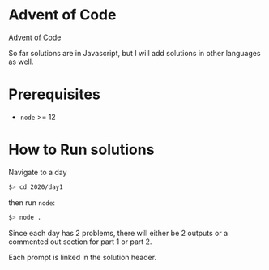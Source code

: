# Advent of Code

[Advent of Code](https://adventofcode.com)

So far solutions are in Javascript, but I will add solutions in other languages as well.

# Prerequisites

- `node` >= 12

# How to Run solutions

Navigate to a day

```zsh
$> cd 2020/day1
```

then run `node`:

```zsh
$> node .
```

Since each day has 2 problems, there will either be 2 outputs or a commented out section for part 1 or part 2.

Each prompt is linked in the solution header.
